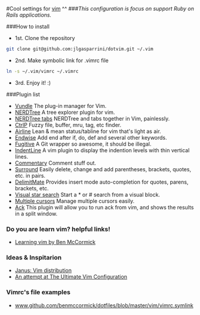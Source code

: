 #Cool settings for [vim](www.vim.org) ^^
###*This configuration is focus on support Ruby on Rails applications.*

###How to install
* 1st. Clone the repository
```zsh
git clone git@github.com:jlgasparrini/dotvim.git ~/.vim
```

* 2nd. Make symbolic link for .vimrc file
```zsh
ln -s ~/.vim/vimrc ~/.vimrc
```

* 3rd. Enjoy it! :)

###Plugin list

- [Vundle](github.com/gmarik/Vundle.vim) The plug-in manager for Vim.
- [NERDTree](github.com/scrooloose/nerdtree) A tree explorer plugin for vim.
- [NERDTree tabs](github.com/jistr/vim-nerdtree-tabs) NERDTree and tabs together in Vim, painlessly.
- [CtrlP](github.com/kien/ctrlp.vim) Fuzzy file, buffer, mru, tag, etc finder.
- [Airline](github.com/bling/vim-airline) Lean & mean status/tabline for vim that's light as air.
- [Endwise](github.com/tpope/vim-endwise) Add end after if, do, def and several other keywords.
- [Fugitive](github.com/tpope/vim-fugitive) A Git wrapper so awesome, it should be illegal.
- [IndentLine](github.com/Yggdroot/indentLine) A vim plugin to display the indention levels with thin vertical lines.
- [Commentary](github.com/tpope/vim-commentary) Comment stuff out.
- [Surround](github.com/tpope/vim-surround) Easily delete, change and add parentheses, brackets, quotes, etc. in pairs.
- [DelimitMate](github.com/Raimondi/delimitMate) Provides insert mode auto-completion for quotes, parens, brackets, etc.
- [Visual star search](github.com/bronson/vim-visual-star-search) Start a * or # search from a visual block.
- [Multiple cursors](github.com/terryma/vim-multiple-cursors) Manage multiple cursors easily.
- [Ack](mileszs/ack.vim) This plugin will allow you to run ack from vim, and shows the results in a split window.

### Do you are learn vim? helpful links!

- [Learning vim by Ben McCormick](benmccormick.org/learning-vim-in-2014/)

### Ideas & Inspitarion

- [Janus: Vim distribution](github.com/carlhuda/janus)
- [An attempt at The Ultimate Vim Configuration](github.com/kensodev)

### Vimrc's file examples

- www.github.com/benmccormick/dotfiles/blob/master/vim/vimrc.symlink
